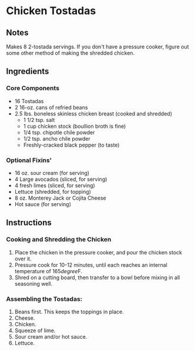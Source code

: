 Chicken Tostadas
================

Notes
-----
Makes 8 2-tostada servings. If you don't have a pressure cooker, figure out some other method of making the shredded chicken.

Ingredients
-----------
### Core Components
- 16 Tostadas
- 2 16-oz. cans of refried beans
- 2.5 lbs. boneless skinless chicken breast (cooked and shredded)
    - 1 1/2 tsp. salt
    - 1 cup chicken stock (boullion broth is fine)
    - 1/4 tsp. chipotle chile powder
    - 1/2 tsp. ancho chile powder
    - Freshly-cracked black pepper (to taste)

### Optional Fixins'
- 16 oz. sour cream (for serving)
- 4 Large avocados (sliced, for serving)
- 4 fresh limes (sliced, for serving)
- Lettuce (shredded, for topping)
- 8 oz. Monterey Jack or Cojita Cheese
- Hot sauce (for serving)

Instructions
------------
### Cooking and Shredding the Chicken
1. Place the chicken in the pressure cooker, and pour the chicken stock over it.
2. Pressure cook for 10-12 minutes, until each reaches an internal temperature of 165$degree$F.
3. Shred on a cutting board, then transfer to a bowl before mixing in all seasoning well.

### Assembling the Tostadas:
1. Beans first. This keeps the toppings in place.
2. Cheese.
3. Chicken.
4. Squeeze of lime.
5. Sour cream and/or hot sauce.
6. Lettuce.
